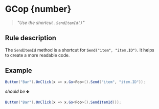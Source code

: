 ﻿# GCop {number}

> *"Use the shortcut `.SendItemId()`"*

## Rule description

The `SendItemId` method is a shortcut for `Send("item", "item.ID")`. It helps to create a more readable code.

## Example

```csharp
Button("Bar").OnClick(x => x.Go<Foo>().Send("item", "item.ID"));
```

*should be* 🡻

```csharp
Button("Bar").OnClick(x => x.Go<Foo>().SendItemId());
```

